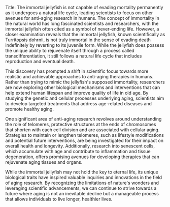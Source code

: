 Title: The immortal jellyfish is not capable of evading mortality permanently as it undergoes a natural life cycle, leading scientists to focus on other avenues for anti-aging research in humans.
The concept of immortality in the natural world has long fascinated scientists and researchers, with the immortal jellyfish often cited as a symbol of never-ending life. However, a closer examination reveals that the immortal jellyfish, known scientifically as Turritopsis dohrnii, is not truly immortal in the sense of evading death indefinitely by reverting to its juvenile form. While the jellyfish does possess the unique ability to rejuvenate itself through a process called transdifferentiation, it still follows a natural life cycle that includes reproduction and eventual death.

This discovery has prompted a shift in scientific focus towards more realistic and achievable approaches to anti-aging therapies in humans. Rather than trying to mimic the jellyfish's supposed immortality, researchers are now exploring other biological mechanisms and interventions that can help extend human lifespan and improve quality of life in old age. By studying the genetic and cellular processes underlying aging, scientists aim to develop targeted treatments that address age-related diseases and promote healthy aging.

One significant area of anti-aging research revolves around understanding the role of telomeres, protective structures at the ends of chromosomes that shorten with each cell division and are associated with cellular aging. Strategies to maintain or lengthen telomeres, such as lifestyle modifications and potential future interventions, are being investigated for their impact on overall health and longevity. Additionally, research into senescent cells, which accumulate with age and contribute to inflammation and tissue degeneration, offers promising avenues for developing therapies that can rejuvenate aging tissues and organs.

While the immortal jellyfish may not hold the key to eternal life, its unique biological traits have inspired valuable inquiries and innovations in the field of aging research. By recognizing the limitations of nature's wonders and leveraging scientific advancements, we can continue to strive towards a future where aging is not an inevitable decline but a manageable process that allows individuals to live longer, healthier lives.